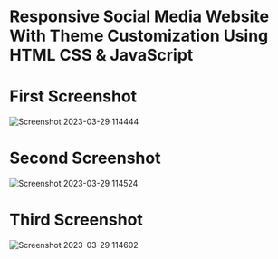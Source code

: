 # Responsive Social Media Website With Theme Customization Using HTML CSS & JavaScript
# First Screenshot
![Screenshot 2023-03-29 114444](https://user-images.githubusercontent.com/92170136/228443041-cdb18768-93f0-4c20-b1f4-170dabbdc09c.png)

# Second Screenshot
![Screenshot 2023-03-29 114524](https://user-images.githubusercontent.com/92170136/228443065-acad56cf-d6cd-40fd-aa64-7c0ca62a9c00.png)


# Third Screenshot
![Screenshot 2023-03-29 114602](https://user-images.githubusercontent.com/92170136/228443078-06d4aea1-0313-4ef0-a3da-a08f81a04ed9.png)
